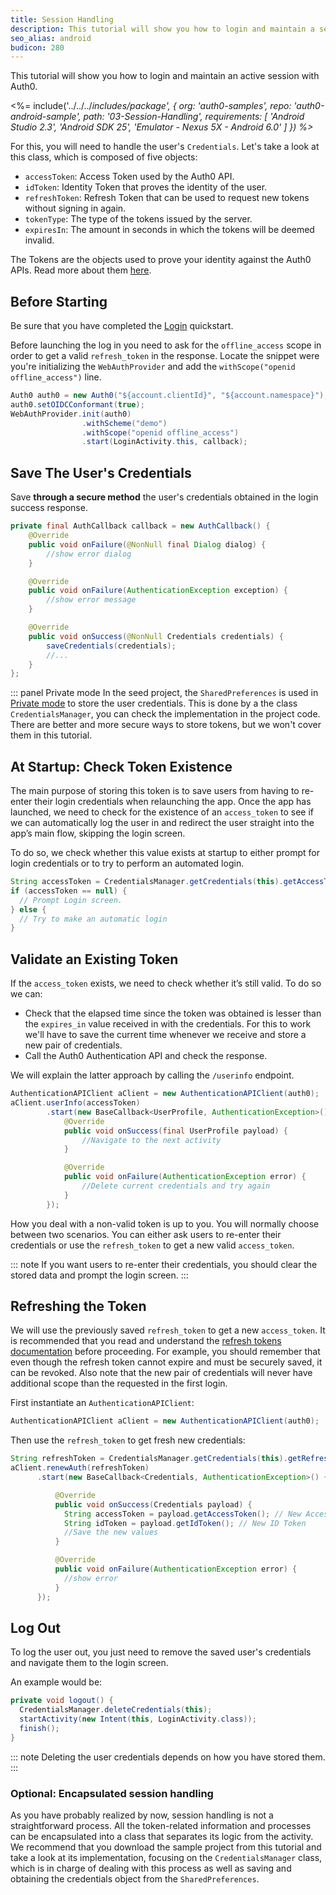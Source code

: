 ```yaml
---
title: Session Handling
description: This tutorial will show you how to login and maintain a session’s connectivity.
seo_alias: android
budicon: 280
---
```


This tutorial will show you how to login and maintain an active session with Auth0.

<%= include('../../../_includes/_package', {
  org: 'auth0-samples',
  repo: 'auth0-android-sample',
  path: '03-Session-Handling',
  requirements: [
    'Android Studio 2.3',
    'Android SDK 25',
    'Emulator - Nexus 5X - Android 6.0'
  ]
}) %>__

For this, you will need to handle the user's `Credentials`. Let's take a look at this class, which is composed of five objects:

* `accessToken`: Access Token used by the Auth0 API.
* `idToken`: Identity Token that proves the identity of the user.
* `refreshToken`: Refresh Token that can be used to request new tokens without signing in again.
* `tokenType`: The type of the tokens issued by the server.
* `expiresIn`: The amount in seconds in which the tokens will be deemed invalid.

The Tokens are the objects used to prove your identity against the Auth0 APIs. Read more about them [here](https://auth0.com/docs/tokens).


## Before Starting

Be sure that you have completed the [Login](/quickstart/native/android/00-login) quickstart.

Before launching the log in you need to ask for the `offline_access` scope in order to get a valid `refresh_token` in the response. Locate the snippet were you're initializing the `WebAuthProvider` and add the `withScope("openid offline_access")` line.

```java
Auth0 auth0 = new Auth0("${account.clientId}", "${account.namespace}");
auth0.setOIDCConformant(true);
WebAuthProvider.init(auth0)
                .withScheme("demo")
                .withScope("openid offline_access")
                .start(LoginActivity.this, callback);
```

## Save The User's Credentials

Save **through a secure method** the user's credentials obtained in the login success response.

```java
private final AuthCallback callback = new AuthCallback() {
    @Override
    public void onFailure(@NonNull final Dialog dialog) {
        //show error dialog
    }

    @Override
    public void onFailure(AuthenticationException exception) {
        //show error message
    }

    @Override
    public void onSuccess(@NonNull Credentials credentials) {
        saveCredentials(credentials);
        //...
    }
};
```

::: panel Private mode
In the seed project, the `SharedPreferences` is used in [Private mode](https://developer.android.com/reference/android/content/Context.html#MODE_PRIVATE) to store the user credentials. This is done by a the class `CredentialsManager`, you can check the implementation in the project code. There are better and more secure ways to store tokens, but we won't cover them in this tutorial.


## At Startup: Check Token Existence

The main purpose of storing this token is to save users from having to re-enter their login credentials when relaunching the app. Once the app has launched, we need to check for the existence of an `access_token` to see if we can automatically log the user in and redirect the user straight into the app’s main flow, skipping the login screen.

To do so, we check whether this value exists at startup to either prompt for login credentials or to try to perform an automated login.

```java
String accessToken = CredentialsManager.getCredentials(this).getAccessToken();
if (accessToken == null) {
  // Prompt Login screen.
} else {
  // Try to make an automatic login
}
```

## Validate an Existing Token

If the `access_token` exists, we need to check whether it’s still valid. To do so we can:
* Check that the elapsed time since the token was obtained is lesser than the `expires_in` value received in with the credentials. For this to work we'll have to save the current time whenever we receive and store a new pair of credentials.
* Call the Auth0 Authentication API and check the response.

We will explain the latter approach by calling the `/userinfo` endpoint.


```java
AuthenticationAPIClient aClient = new AuthenticationAPIClient(auth0);
aClient.userInfo(accessToken)
        .start(new BaseCallback<UserProfile, AuthenticationException>() {
            @Override
            public void onSuccess(final UserProfile payload) {
                //Navigate to the next activity
            }

            @Override
            public void onFailure(AuthenticationException error) {
                //Delete current credentials and try again
            }
        });
```

How you deal with a non-valid token is up to you. You will normally choose between two scenarios. You can either ask users to re-enter their credentials or use the `refresh_token` to get a new valid `access_token`.

::: note
If you want users to re-enter their credentials, you should clear the stored data and prompt the login screen.
:::

## Refreshing the Token

We will use the previously saved `refresh_token` to get a new `access_token`. It is recommended that you read and understand the [refresh tokens documentation](/refresh-token) before proceeding. For example, you should remember that even though the refresh token cannot expire and must be securely saved, it can be revoked. Also note that the new pair of credentials will never have additional scope than the requested in the first login.


First instantiate an `AuthenticationAPIClient`:

```java
AuthenticationAPIClient aClient = new AuthenticationAPIClient(auth0);
```

Then use the `refresh_token` to get fresh new credentials:

```java
String refreshToken = CredentialsManager.getCredentials(this).getRefreshToken();
aClient.renewAuth(refreshToken)
      .start(new BaseCallback<Credentials, AuthenticationException>() {

          @Override
          public void onSuccess(Credentials payload) {
            String accessToken = payload.getAccessToken(); // New Access Token
            String idToken = payload.getIdToken(); // New ID Token
            //Save the new values
          }

          @Override
          public void onFailure(AuthenticationException error) {
            //show error
          }
      });
```


## Log Out

To log the user out, you just need to remove the saved user's credentials and navigate them to the login screen.

An example would be:

```java
private void logout() {
  CredentialsManager.deleteCredentials(this);
  startActivity(new Intent(this, LoginActivity.class));
  finish();
}
```

::: note
Deleting the user credentials depends on how you have stored them.
:::

### Optional: Encapsulated session handling

As you have probably realized by now, session handling is not a straightforward process. All the token-related information and processes can be encapsulated into a class that separates its logic from the activity. We recommend that you download the sample project from this tutorial and take a look at its implementation, focusing on the `CredentialsManager` class, which is in charge of dealing with this process as well as saving and obtaining the credentials object from the `SharedPreferences`.
